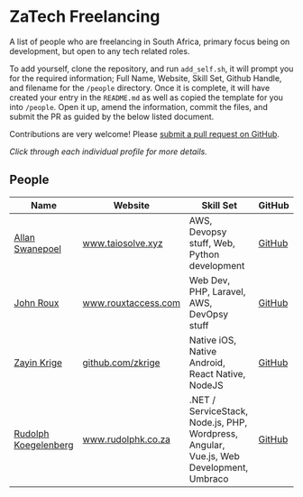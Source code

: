 # ZaTech Freelancing

A list of people who are freelancing in South Africa, primary focus being on development, but open to any tech related roles.

To add yourself, clone the repository, and run `add_self.sh`, it will prompt you for the required information; Full Name, Website, Skill Set, Github Handle, and filename for the `/people` directory. Once it is complete, it will have created your entry in the `README.md` as well as copied the template for you into `/people`. Open it up, amend the information, commit the files, and submit the PR as guided by the below listed document.

Contributions are very welcome! Please
[submit a pull request on GitHub](/CONTRIBUTING.md).

_Click through each individual profile for more details._

## People

| Name                                        | Website                                       | Skill Set                                                                               | GitHub                                   |
| ------------------------------------------- | --------------------------------------------- | --------------------------------------------------------------------------------------- | ---------------------------------------- |
| [Allan Swanepoel](/people/allansw.md)       | www.taiosolve.xyz                             | AWS, Devopsy stuff, Web, Python development                                             | [GitHub](https://github.com/allanice001) |
| [John Roux](/people/johnroux.md)            | www.rouxtaccess.com                           | Web Dev, PHP, Laravel, AWS, DevOpsy stuff                                               | [GitHub](https://github.com/Vulcanit3)   |
| [Zayin Krige](/people/zayinkrige.md)        | [github.com/zkrige](http://github.com/zkrige) | Native iOS, Native Android, React Native, NodeJS                                        | [GitHub](https://github.com/zkrige)      |
| [Rudolph Koegelenberg](/people/rudolphk.md) | www.rudolphk.co.za                            | .NET / ServiceStack, Node.js, PHP, Wordpress, Angular, Vue.js, Web Development, Umbraco | [GitHub](https://github.com/rudolph2907) |
